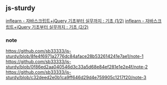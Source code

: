 ## js-sturdy

<a href="https://inf.run/dPZT">inflearn - 자바스크립트+jQuery 기초부터 실무까지 : 기초 (1/2)</a>
<a href="https://inf.run/9Gh5">inflearn - 자바스크립트+jQuery 기초부터 실무까지 : 기초 (2/2)</a>


### note
https://github.com/sb33333/js-sturdy/blob/8fe4f6971a2776dc84aface28b532614241e7ae1/note-1 <br>
https://github.com/sb33333/js-sturdy/blob/0f86ed2aa040546d3c33a5d68e84ef281e1e2e4f/note-2 <br>
https://github.com/sb33333/js-sturdy/blob/c32deed2e0b1ca9ff646d29d4e759905c1217f20/note-3
